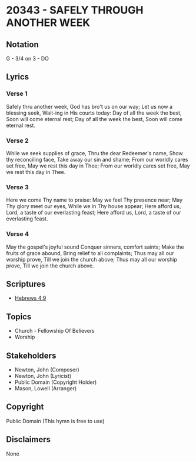 # 20343 - SAFELY THROUGH ANOTHER WEEK

## Notation

G - 3/4 on 3 - DO

## Lyrics

### Verse 1

Safely thru another week, God has bro't us on our way; Let us now a blessing seek, Wait-ing in His courts today: Day of all the week the best, Soon will come eternal rest; Day of all the week the best, Soon will come eternal rest.

### Verse 2

While we seek supplies of grace, Thru the dear Redeemer's name, Show thy reconciling face, Take away our sin and shame; From our worldly cares set free, May we rest this day in Thee; From our worldly cares set free, May we rest this day in Thee.

### Verse 3

Here we come Thy name to praise: May we feel Thy presence near; May Thy glory meet our eyes, While we in Thy house appear; Here afford us, Lord, a taste of our everlasting feast; Here afford us, Lord, a taste of our everlasting feast.

### Verse 4

May the gospel's joyful sound Conquer sinners, comfort saints; Make the fruits of grace abound, Bring relief to all complaints; Thus may all our worship prove, Till we join the church above; Thus may all our worship prove, Till we join the church above.


## Scriptures

- [Hebrews 4:9](https://www.biblegateway.com/passage/?search=Hebrews%204%3A9)

## Topics

- Church - Fellowship Of Believers
- Worship

## Stakeholders

- Newton, John (Composer)
- Newton, John (Lyricist)
- Public Domain (Copyright Holder)
- Mason, Lowell (Arranger)

## Copyright

Public Domain
(This hymn is free to use)

## Disclaimers

None

